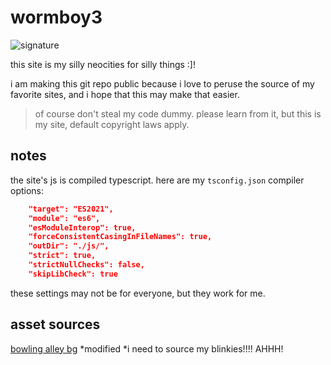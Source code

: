 # wormboy3

![signature](https://img.shields.io/badge/crane%20did%20this-926cd4?style=for-the-badge)

this site is my silly neocities for silly things :]!

i am making this git repo public because i love to peruse the source of my favorite sites, and i hope that this may make that easier.

> of course don't steal my code dummy. please learn from it, but this is my site, default copyright laws apply.


## notes
the site's js is compiled typescript. here are my `tsconfig.json` compiler options:
```json
    "target": "ES2021",
    "module": "es6",
    "esModuleInterop": true,
    "forceConsistentCasingInFileNames": true,
    "outDir": "./js/",
    "strict": true,
    "strictNullChecks": false,
    "skipLibCheck": true      
```
these settings may not be for everyone, but they work for me.


## asset sources
[bowling alley bg](http://www.thebestneoncarpet.com/Bowling-Centers.html) *modified
*i need to source my blinkies!!!! AHHH!

